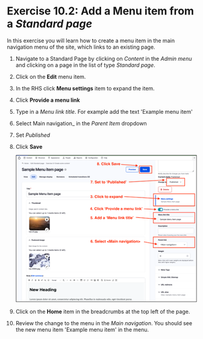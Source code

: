 # Exercise 10.2: Add a Menu item from a _Standard page_

In this exercise you will learn how to create a menu item in the main navigation menu of the site, which links to an existing page.

1. Navigate to a Standard Page by clicking on _Content_ in the _Admin menu_ and clicking on a page in the list of type _Standard page_.
2. Click on the **Edit** menu item.
3. In the RHS click **Menu settings** item to expand the item.
4. Click **Provide a menu link**
5. Type in a _Menu link title_. For example add the text 'Example menu item'
6. Select Main navigation_ in the _Parent Item_ dropdown
7. Set _Published_
8. Click **Save**

    ![Image of Standard Page add menu item](../.gitbook/assets/Ex-10-1-Menus-Standard-page-1.png)

9. Click on the **Home** item in the breadcrumbs at the top left of the page.
10. Review the change to the menu in the _Main navigation_. You should see the new menu item 'Example menu item' in the menu.
